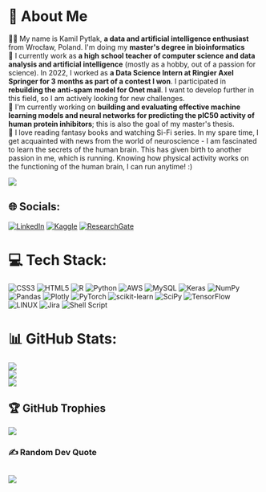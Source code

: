 # 💫 About Me
👨‍💻 My name is Kamil Pytlak, **a data and artificial intelligence enthusiast** from Wrocław, Poland. I'm doing my **master's degree in bioinformatics**<br>💼 I currently work as **a high school teacher of computer science and data analysis and artificial intelligence** (mostly as a hobby, out of a passion for science). In 2022, I worked as **a Data Science Intern at Ringier Axel Springer for 3 months as part of a contest I won**. I participated in **rebuilding the anti-spam model for Onet mail**. I want to develop further in this field, so I am actively looking for new challenges.<br>🔭 I'm currently working on **building and evaluating effective machine learning models and neural networks for predicting the pIC50 activity of human protein inhibitors**; this is also the goal of my master's thesis.<br>🔫 I love reading fantasy books and watching Si-Fi series. In my spare time, I get acquainted with news from the world of neuroscience - I am fascinated to learn the secrets of the human brain. This has given birth to another passion in me, which is running. Knowing how physical activity works on the functioning of the human brain, I can run anytime! :)

[![](https://visitcount.itsvg.in/api?id=kamilpytlak&icon=5&color=4)](https://visitcount.itsvg.in)

## 🌐 Socials:
[![LinkedIn](https://img.shields.io/badge/LinkedIn-0077B5?style=for-the-badge&logo=linkedin&logoColor=white)](https://linkedin.com/in/kamil-pytlak) 
[![Kaggle](https://img.shields.io/badge/Kaggle-20BEFF?style=for-the-badge&logo=Kaggle&logoColor=white)](https://www.kaggle.com/kamilpytlak)
[![ResearchGate](https://img.shields.io/badge/Research_Gate-00CCBB.svg?&style=for-the-badge&logo=ResearchGate&logoColor=white)](https://www.researchgate.net/profile/Kamil-Pytlak)

# 💻 Tech Stack:
![CSS3](https://img.shields.io/badge/css3-%231572B6.svg?style=for-the-badge&logo=css3&logoColor=white) ![HTML5](https://img.shields.io/badge/html5-%23E34F26.svg?style=for-the-badge&logo=html5&logoColor=white) ![R](https://img.shields.io/badge/r-%23276DC3.svg?style=for-the-badge&logo=r&logoColor=white) ![Python](https://img.shields.io/badge/python-3670A0?style=for-the-badge&logo=python&logoColor=ffdd54) ![AWS](https://img.shields.io/badge/AWS-%23FF9900.svg?style=for-the-badge&logo=amazon-aws&logoColor=white) ![MySQL](https://img.shields.io/badge/mysql-%2300f.svg?style=for-the-badge&logo=mysql&logoColor=white) ![Keras](https://img.shields.io/badge/Keras-%23D00000.svg?style=for-the-badge&logo=Keras&logoColor=white) ![NumPy](https://img.shields.io/badge/numpy-%23013243.svg?style=for-the-badge&logo=numpy&logoColor=white) ![Pandas](https://img.shields.io/badge/pandas-%23150458.svg?style=for-the-badge&logo=pandas&logoColor=white) ![Plotly](https://img.shields.io/badge/Plotly-%233F4F75.svg?style=for-the-badge&logo=plotly&logoColor=white) ![PyTorch](https://img.shields.io/badge/PyTorch-%23EE4C2C.svg?style=for-the-badge&logo=PyTorch&logoColor=white) ![scikit-learn](https://img.shields.io/badge/scikit--learn-%23F7931E.svg?style=for-the-badge&logo=scikit-learn&logoColor=white) ![SciPy](https://img.shields.io/badge/SciPy-%230C55A5.svg?style=for-the-badge&logo=scipy&logoColor=%white) ![TensorFlow](https://img.shields.io/badge/TensorFlow-%23FF6F00.svg?style=for-the-badge&logo=TensorFlow&logoColor=white) ![LINUX](https://img.shields.io/badge/Linux-FCC624?style=for-the-badge&logo=linux&logoColor=black) ![Jira](https://img.shields.io/badge/jira-%230A0FFF.svg?style=for-the-badge&logo=jira&logoColor=white) ![Shell Script](https://img.shields.io/badge/shell_script-%23121011.svg?style=for-the-badge&logo=gnu-bash&logoColor=white)
# 📊 GitHub Stats:
![](https://github-readme-stats.vercel.app/api?username=kamilpytlak&theme=dark&hide_border=false&include_all_commits=true&count_private=true)<br/>
![](https://github-readme-streak-stats.herokuapp.com/?user=kamilpytlak&theme=dark&hide_border=false)<br/>
![](https://github-readme-stats.vercel.app/api/top-langs/?username=kamilpytlak&theme=dark&hide_border=false&include_all_commits=true&count_private=false&layout=compact)

## 🏆 GitHub Trophies
![](https://github-profile-trophy.vercel.app/?username=kamilpytlak&theme=radical&no-frame=false&no-bg=false&margin-w=4)

### ✍️ Random Dev Quote
![](https://quotes-github-readme.vercel.app/api?type=horizontal&theme=dark)
---
<!-- Proudly created with GPRM ( https://gprm.itsvg.in ) -->
